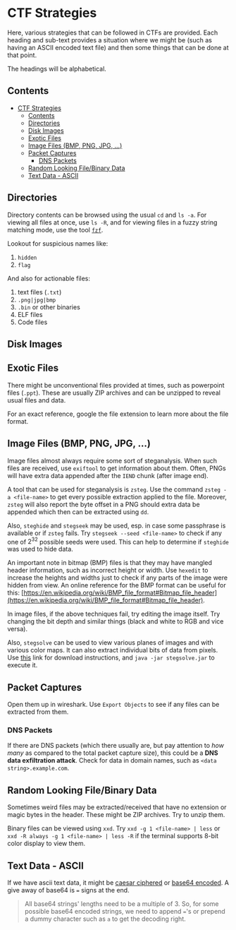 # CTF Strategies

Here, various strategies that can be followed in CTFs are provided. Each heading and sub-text provides a situation where we might be (such as having an ASCII encoded text file) and then some things that can be done at that point.

The headings will be alphabetical.

## Contents

- [CTF Strategies](#ctf-strategies)
  - [Contents](#contents)
  - [Directories](#directories)
  - [Disk Images](#disk-images)
  - [Exotic Files](#exotic-files)
  - [Image Files (BMP, PNG, JPG, ...)](#image-files-bmp-png-jpg-)
  - [Packet Captures](#packet-captures)
    - [DNS Packets](#dns-packets)
  - [Random Looking File/Binary Data](#random-looking-filebinary-data)
  - [Text Data - ASCII](#text-data---ascii)

## Directories

Directory contents can be browsed using the usual `cd` and `ls -a`. For viewing all files at once, use `ls -R`, and for viewing files in a fuzzy string matching mode, use the tool [`fzf`](https://github.com/junegunn/fzf).

Lookout for suspicious names like:

1. `hidden`
2. `flag`

And also for actionable files:

1. text files (`.txt`)
2. `.png|jpg|bmp`
3. `.bin` or other binaries
4. ELF files
5. Code files

## Disk Images

## Exotic Files

There might be unconventional files provided at times, such as powerpoint files (`.ppt`). These are usually ZIP archives and can be unzipped to reveal usual files and data.

For an exact reference, google the file extension to learn more about the file format.

## Image Files (BMP, PNG, JPG, ...)

Image files almost always require some sort of steganalysis. When such files are received, use `exiftool` to get information about them. Often, PNGs will have extra data appended after the `IEND` chunk (after image end).

A tool that can be used for steganalysis is `zsteg`. Use the command `zsteg -a <file-name>` to get every possible extraction applied to the file. Moreover, `zsteg` will also report the byte offset in a PNG should extra data be appended which then can be extracted using `dd`.

Also, `steghide` and `stegseek` may be used, esp. in case some passphrase is available or if `zsteg` fails. Try `stegseek --seed <file-name>` to check if any one of $2^{32}$ possible seeds were used. This can help to determine if `steghide` was used to hide data.

An important note in bitmap (BMP) files is that they may have mangled header information, such as incorrect height or width. Use `hexedit` to increase the heights and widths just to check if any parts of the image were hidden from view. An online reference for the BMP format can be useful for this: [https://en.wikipedia.org/wiki/BMP_file_format#Bitmap_file_header](https://en.wikipedia.org/wiki/BMP_file_format#Bitmap_file_header).

In image files, if the above techniques fail, try editing the image itself. Try changing the bit depth and similar things (black and white to RGB and vice versa).

Also, `stegsolve` can be used to view various planes of images and with various color maps. It can also extract individual bits of data from pixels. Use [this](https://github.com/zardus/ctf-tools/blob/master/stegsolve/install) link for download instructions, and `java -jar stegsolve.jar` to execute it.

## Packet Captures

Open them up in wireshark. Use `Export Objects` to see if any files can be extracted from them.

### DNS Packets

If there are DNS packets (which there usually are, but pay attention to _how many_ as compared to the total packet capture size), this could be a **DNS data exfiltration attack**. Check for data in domain names, such as `<data string>.example.com`.

## Random Looking File/Binary Data

Sometimes weird files may be extracted/received that have no extension or magic bytes in the header. These might be ZIP archives. Try to unzip them.

Binary files can be viewed using `xxd`. Try `xxd -g 1 <file-name> | less` or `xxd -R always -g 1 <file-name> | less -R` if the terminal supports 8-bit color display to view them.

## Text Data - ASCII

If we have ascii text data, it might be [caesar ciphered](https://cryptii.com/pipes/caesar-cipher) or [base64 encoded](https://www.base64decode.org/). A give away of base64 is `=` signs at the end.

> All base64 strings' lengths need to be a multiple of 3. So, for some possible base64 encoded strings, we need to append `=`'s or prepend a dummy character such as `a` to get the decoding right.
